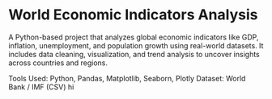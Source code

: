 # World Economic Indicators Analysis
A Python-based project that analyzes global economic indicators like GDP, inflation, unemployment, and population growth using real-world datasets. It includes data cleaning, visualization, and trend analysis to uncover insights across countries and regions.

Tools Used: Python, Pandas, Matplotlib, Seaborn, Plotly
Dataset: World Bank / IMF (CSV)
hi
